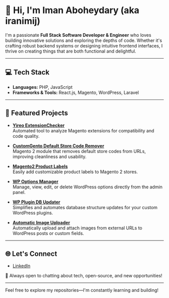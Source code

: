 # 👋 Hi, I'm Iman Aboheydary (aka iranimij)

I'm a passionate **Full Stack Software Developer & Engineer** who loves building innovative solutions and exploring the depths of code. Whether it's crafting robust backend systems or designing intuitive frontend interfaces, I thrive on creating things that are both functional and delightful.

---

## 💻 Tech Stack

- **Languages:** PHP, JavaScript  
- **Frameworks & Tools:** React.js, Magento, WordPress, Laravel

---

## 🚀 Featured Projects

- **[Yireo ExtensionChecker](https://github.com/yireo/Yireo_ExtensionChecker)**  
  Automated tool to analyze Magento extensions for compatibility and code quality.

- **[CustomGento Default Store Code Remover](https://github.com/customgento/module-defaultstorecode-remover)**  
  Magento 2 module that removes default store codes from URLs, improving cleanliness and usability.

- **[Magento2 Product Labels](https://github.com/iranimij/magento2-product-labels)**  
  Easily add customizable product labels to Magento 2 stores.

- **[WP Options Manager](https://github.com/iranimij/wp-options-manager)**  
  Manage, view, edit, or delete WordPress options directly from the admin panel.

- **[WP Plugin DB Updater](https://github.com/iranimij/wp-plugin-db-updater)**  
  Simplifies and automates database structure updates for your custom WordPress plugins.

- **[Automatic Image Uploader](https://github.com/iranimij/automatic-image-uploader)**  
  Automatically upload and attach images from external URLs to WordPress posts or custom fields.

---

## 🌐 Let's Connect

- [LinkedIn](https://www.linkedin.com/in/iranimij/)

💬 Always open to chatting about tech, open-source, and new opportunities!

---

Feel free to explore my repositories—I'm constantly learning and building!